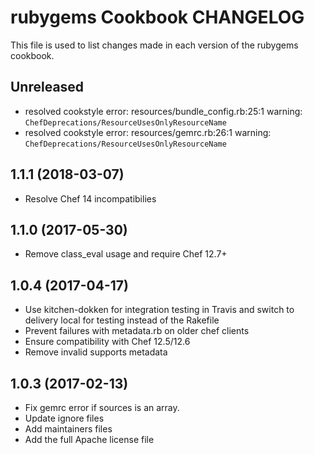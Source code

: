 # rubygems Cookbook CHANGELOG

This file is used to list changes made in each version of the rubygems cookbook.

## Unreleased

- resolved cookstyle error: resources/bundle_config.rb:25:1 warning: `ChefDeprecations/ResourceUsesOnlyResourceName`
- resolved cookstyle error: resources/gemrc.rb:26:1 warning: `ChefDeprecations/ResourceUsesOnlyResourceName`

## 1.1.1 (2018-03-07)

- Resolve Chef 14 incompatibilies

## 1.1.0 (2017-05-30)

- Remove class_eval usage and require Chef 12.7+

## 1.0.4 (2017-04-17)

- Use kitchen-dokken for integration testing in Travis and switch to delivery local for testing instead of the Rakefile
- Prevent failures with metadata.rb on older chef clients
- Ensure compatibility with Chef 12.5/12.6
- Remove invalid supports metadata

## 1.0.3 (2017-02-13)

- Fix gemrc error if sources is an array.
- Update ignore files
- Add maintainers files
- Add the full Apache license file
